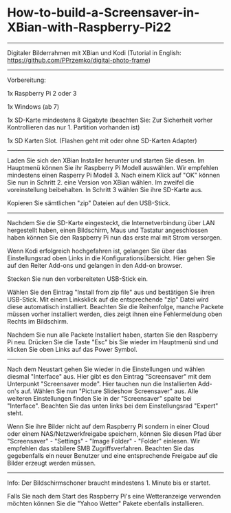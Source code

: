 # How-to-build-a-Screensaver-in-XBian-with-Raspberry-Pi22
_________________________________________________________________________________________________________________
Digitaler Bilderrahmen mit XBian und Kodi (Tutorial in English: https://github.com/PPrzemko/digital-photo-frame)
_________________________________________________________________________________________________________________
Vorbereitung:


1x Raspberry Pi 2 oder 3

1x Windows (ab 7)

1x SD-Karte mindestens 8 Gigabyte (beachten Sie: Zur Sicherheit vorher Kontrollieren das nur 1. Partition vorhanden ist)

1x SD Karten Slot. (Flashen geht mit oder ohne SD-Karten Adapter)

____________________________________________________________________________________________________________________

Laden Sie sich den XBian Installer herunter und starten Sie diesen. Im Hauptmenü können Sie ihr Raspberry Pi Modell auswählen.
Wir empfehlen mindestens einen Rasperry Pi Modell 3. Nach einem Klick auf "OK" können Sie nun in Schritt 2. eine Version von XBian wählen. Im zweifel die voreinstellung beibehalten. In Schritt 3 wählen Sie ihre SD-Karte aus.

Kopieren Sie sämtlichen "zip" Dateien auf den USB-Stick.

_____________________________________________________________________________________________________________________

Nachdem Sie die SD-Karte eingesteckt, die Internetverbindung über LAN hergestellt haben, einen Bildschirm, Maus und Tastatur angeschlossen haben können Sie den Raspberry Pi nun das erste mal mit Strom versorgen.

Wenn Kodi erfolgreich hochgefahren ist, gelangen Sie über das Einstellungsrad oben Links in die Konfigurationsübersicht.
Hier gehen Sie auf den Reiter Add-ons und gelangen in den Add-on browser.

Stecken Sie nun den vorbereiteten USB-Stick ein.

Wählen Sie den Eintrag "Install from zip file" aus und bestätigen Sie ihren USB-Stick. Mit einem Linksklick auf die entsprechende "zip" Datei wird diese automatisch installiert. Beachten Sie die Reihenfolge, manche Packete müssen vorher installiert werden, dies zeigt ihnen eine Fehlermeldung oben Rechts im Bildschirm.

Nachdem Sie nun alle Packete Installiert haben, starten Sie den Raspberry Pi neu. Drücken Sie die Taste "Esc" bis Sie wieder im Hauptmenü sind und klicken Sie oben Links auf das Power Symbol.
_______________________________________________________________________________________________________________________
Nach dem Neustart gehen Sie wieder in die Einstellungen und wählen diesmal "Interface" aus. Hier gibt es den Eintrag "Screensaver" mit dem Unterpunkt "Screensaver mode". Hier tauchen nun die Installierten Add-on's auf. Wählen Sie nun "Picture Slideshow Screensaver" aus. Alle weiteren Einstellungen finden Sie in der "Screensaver" spalte bei "Interface". Beachten Sie das unten links bei dem Einstellungsrad "Expert" steht.

Wenn Sie ihre Bilder nicht auf dem Raspberry Pi sondern in einer Cloud oder einem NAS/Netzwerkfreigabe speichern, können Sie diesen Pfad über "Screensaver" - "Settings" - "Image Folder" - "Folder" einlesen. Wir empfehlen das stabilere SMB Zugriffsverfahren. Beachten Sie das gegebenfalls ein neuer Benutzer und eine entsprechende Freigabe auf die Bilder erzeugt werden müssen.
______________________________________________________________________________________________________________________________
Info: Der Bildschirmschoner braucht mindestens 1. Minute bis er startet.

Falls Sie nach dem Start des Raspberry Pi's eine Wetteranzeige verwenden möchten können Sie die "Yahoo Wetter" Pakete ebenfalls installieren.
